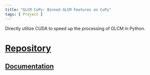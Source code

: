 ```yaml
---
title: "GLCM CuPy: Binned GLCM Features on CuPy"
tags: [ Project ]
---
```


Directly utilize CUDA to speed up the processing of GLCM in Python.

<!--more-->

# [Repository](https://github.com/Eve-ning/glcm-cupy)

<div class="icon-badge" data-name="Python"></div>
<div class="icon-badge" data-name="PyPI"></div>

## [Documentation](https://eve-ning.github.io/glcm-cupy/)
